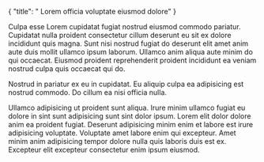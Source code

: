 {
  "title": " Lorem officia voluptate eiusmod dolore"
}

Culpa esse Lorem cupidatat fugiat nostrud eiusmod commodo pariatur. Cupidatat nulla proident consectetur cillum deserunt eu sit ex dolore incididunt quis magna. Sunt nisi nostrud fugiat do deserunt elit amet anim aute duis mollit ullamco ipsum laborum. Ullamco anim aliqua aute minim do qui occaecat. Eiusmod proident reprehenderit proident incididunt ea veniam nostrud culpa quis occaecat qui do.

Nostrud in pariatur ex eu in cupidatat. Eu aliquip culpa ea adipisicing est nostrud commodo. Do cillum ea nisi officia nulla.

Ullamco adipisicing ut proident sunt aliqua. Irure minim ullamco fugiat eu dolore in sint sunt adipisicing sunt sint dolor ipsum. Lorem elit dolor dolore anim ea proident fugiat. Deserunt adipisicing minim enim et labore est irure adipisicing voluptate. Voluptate amet labore enim qui excepteur. Amet minim anim adipisicing tempor dolore nulla quis laboris duis est ex. Excepteur elit excepteur consectetur enim ipsum eiusmod.